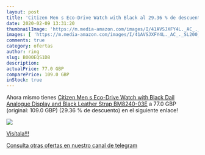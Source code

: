 ```yaml
---
layout: post
title: 'Citizen Men s Eco-Drive Watch with Black al 29.36 % de descuento'
date: 2020-02-09 13:31:20
thumbnailImage: 'https://m.media-amazon.com/images/I/41AVSJXFY4L._AC_._SL200_.jpg'
images: [ 'https://m.media-amazon.com/images/I/41AVSJXFY4L._AC_._SL200_.jpg' ]
comments: true
category: ofertas
author: ring
slug: B000EQS1D8
description:
actualPrice: 77.0 GBP
comparePrice: 109.0 GBP
inStock: true
---
```


Ahora mismo tienes [Citizen Men s Eco-Drive Watch with Black Dail Analogue Display and Black Leather Strap BM8240-03E](https://www.amazon.com/dp/B000EQS1D8/?tag=redken08-20) a 77.0 GBP (original: 109.0 GBP) (29.36 %  de descuento) en el siguiente enlace!

[![](https://m.media-amazon.com/images/I/41AVSJXFY4L._AC_._SL200_.jpg)](https://www.amazon.com/dp/B000EQS1D8/?tag=redken08-20)

[Visítala!!!](https://www.amazon.com/dp/B000EQS1D8/?tag=redken08-20)

[Consulta otras ofertas en nuestro canal de telegram](https://t.me/s/ofertas25)
